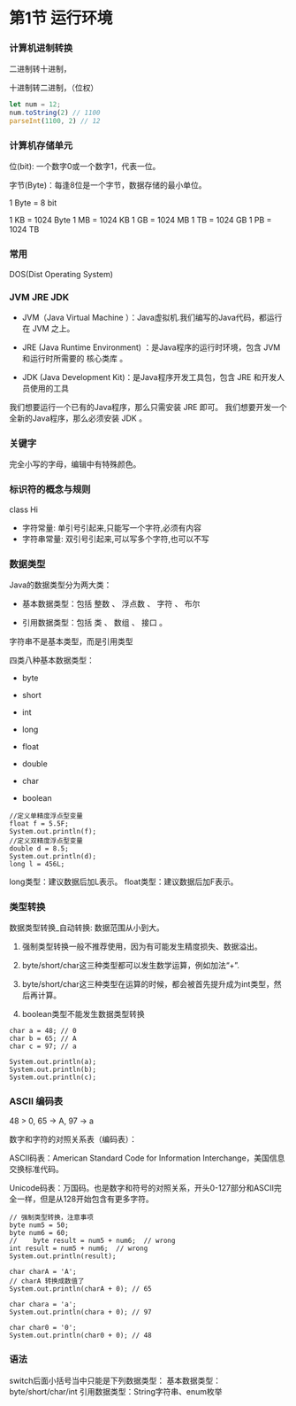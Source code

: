 # 第1节 运行环境

### 计算机进制转换

二进制转十进制，

十进制转二进制，（位权）

```js
let num = 12; 
num.toString(2) // 1100
parseInt(1100, 2) // 12
```

### 计算机存储单元

位(bit): 一个数字0或一个数字1，代表一位。

字节(Byte)：每逢8位是一个字节，数据存储的最小单位。

1 Byte = 8 bit

1 KB = 1024 Byte
1 MB = 1024 KB
1 GB = 1024 MB
1 TB = 1024 GB
1 PB = 1024 TB


### 常用

DOS(Dist Operating System)

### JVM JRE JDK

- JVM（Java Virtual Machine ）：Java虚拟机.我们编写的Java代码，都运行在 JVM 之上。

- JRE (Java Runtime Environment) ：是Java程序的运行时环境，包含 JVM 和运行时所需要的 核心类库 。

- JDK (Java Development Kit)：是Java程序开发工具包，包含 JRE 和开发人员使用的工具

我们想要运行一个已有的Java程序，那么只需安装 JRE 即可。
我们想要开发一个全新的Java程序，那么必须安装 JDK 。

### 关键字

完全小写的字母，编辑中有特殊颜色。

### 标识符的概念与规则
class Hi

- 字符常量: 单引号引起来,只能写一个字符,必须有内容
- 字符串常量: 双引号引起来,可以写多个字符,也可以不写


### 数据类型
Java的数据类型分为两大类：
- 基本数据类型：包括 整数 、 浮点数 、 字符 、 布尔  

- 引用数据类型：包括 类 、 数组 、 接口 。

字符串不是基本类型，而是引用类型

四类八种基本数据类型：
- byte
- short
- int
- long

- float
- double
- char
- boolean

```
//定义单精度浮点型变量
float f = 5.5F;
System.out.println(f);
//定义双精度浮点型变量
double d = 8.5;
System.out.println(d);
long l = 456L;
```

long类型：建议数据后加L表示。
float类型：建议数据后加F表示。


### 类型转换
数据类型转换_自动转换: 数据范围从小到大。

1. 强制类型转换一般不推荐使用，因为有可能发生精度损失、数据溢出。
	
2. byte/short/char这三种类型都可以发生数学运算，例如加法“+”.

3. byte/short/char这三种类型在运算的时候，都会被首先提升成为int类型，然后再计算。

4. boolean类型不能发生数据类型转换

```
char a = 48; // 0
char b = 65; // A
char c = 97; // a

System.out.println(a);
System.out.println(b);
System.out.println(c);
```

### ASCII 编码表

48 > 0, 65 -> A, 97 -> a

数字和字符的对照关系表（编码表）：

ASCII码表：American Standard Code for Information Interchange，美国信息交换标准代码。

Unicode码表：万国码。也是数字和符号的对照关系，开头0-127部分和ASCII完全一样，但是从128开始包含有更多字符。

```
// 强制类型转换，注意事项
byte num5 = 50;
byte num6 = 60;
//    byte result = num5 + num6;  // wrong
int result = num5 + num6;  // wrong
System.out.println(result);

char charA = 'A';
// charA 转换成数值了
System.out.println(charA + 0); // 65

char chara = 'a';
System.out.println(chara + 0); // 97

char char0 = '0';
System.out.println(char0 + 0); // 48

```

### 语法
switch后面小括号当中只能是下列数据类型：
基本数据类型：byte/short/char/int
引用数据类型：String字符串、enum枚举